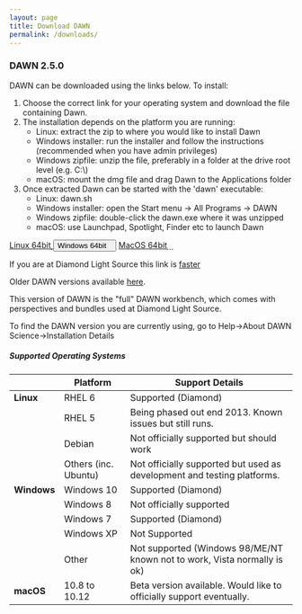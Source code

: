 ```yaml
---
layout: page
title: Download DAWN
permalink: /downloads/
---
```

### DAWN 2.5.0

DAWN can be downloaded using the links below. To install:

1. Choose the correct link for your operating system and download the file containing Dawn.
2. The installation depends on the platform you are running:
    * Linux: extract the zip to where you would like to install Dawn
    * Windows installer: run the installer and follow the instructions (recommended when you have admin privileges)
    * Windows zipfile: unzip the file, preferably in a folder at the drive root level (e.g. C:\\)
    * macOS: mount the dmg file and drag Dawn to the Applications folder
3. Once extracted Dawn can be started with the 'dawn' executable:
    * Linux: dawn.sh
    * Windows installer: open the Start menu &rarr; All Programs &rarr; DAWN
    * Windows zipfile: double-click the dawn.exe where it was unzipped
    * macOS: use Launchpad, Spotlight, Finder etc to launch Dawn
	
<script>
	function showHide(elementId){
		var element = document.getElementById(elementId);
		if(element.style.display == 'none'){
			element.style.display = 'block';
		} else {
			element.style.display = 'none';
		}
	}
</script>

<div class="row center">
        <a href="http://opengda.org/DawnDiamond/2.5/downloads/builds-release/DawnDiamond-2.5.0.v20170612-1332-linux64.zip" class="btn-large waves-effect" onclick="trackOutboundLink('http://opengda.org/DawnDiamond/2.5/downloads/builds-release/DawnDiamond-2.5.0.v20170612-1332-linux64.zip'); return false;">
        	Linux 64bit<i class="material-icons right">&#xE2C4;</i>
        </a>
        <button type="button" class="btn-large waves-effect" onclick="showHide('winExeOrZip')">
        	Windows 64bit<i class="material-icons right">&#xE2C4;</i>
        </button>
        <a href="http://opengda.org/DawnDiamond/2.5/downloads/builds-release/DawnDiamond-2.5.0.v20170612-1332-mac64.dmg" class="btn-large waves-effect" onclick="trackOutboundLink('http://opengda.org/DawnDiamond/2.5/downloads/builds-release/DawnDiamond-2.5.0.v20170612-1332-mac64.dmg');  return false;">
        	MacOS 64bit<i class="material-icons right">&#xE2C4;</i>
        </a>
</div>

<div id="winExeOrZip" class="row center" style="display: none">
	<a href="http://opengda.org/DawnDiamond/2.5/downloads/builds-release/DawnDiamond-2.5.0.v20170612-1332-windows64.exe" class="btn-large waves-effect" onclick="trackOutboundLink('http://opengda.org/DawnDiamond/2.5/downloads/builds-release/DawnDiamond-2.5.0.v20170612-1332-windows64.exe');return false">
		EXE<i class="material-icons right">&#xE2C4;</i>
	</a>
	<a href="http://opengda.org/DawnDiamond/2.5/downloads/builds-release/DawnDiamond-2.5.0.v20170612-1332-windows64.zip" class="btn-large waves-effect" onclick="trackOutboundLink('http://opengda.org/DawnDiamond/2.5/downloads/builds-release/DawnDiamond-2.5.0.v20170612-1332-windows64.zip');return false">
		ZIP<i class="material-icons right">&#xE2C4;</i>
	</a>
</div>

If you are at Diamond Light Source this link is [faster](http://dawn.diamond.ac.uk/DawnDiamond/2.5/downloads/builds-release/)

Older DAWN versions available [here](http://opengda.org/DawnDiamond/).

This version of DAWN is the "full" DAWN workbench, which comes with perspectives and bundles used at Diamond Light Source.

To find the DAWN version you are currently using, go to Help&rarr;About DAWN Science&rarr;Installation Details

##### Supported Operating Systems

|               | Platform             | Support Details                                                          |
|---------------|----------------------|--------------------------------------------------------------------------|
| **Linux**     | RHEL 6               | Supported (Diamond)                                                      |
|               | RHEL 5               | Being phased out end 2013. Known issues but still runs.                  |
|               | Debian               | Not officially supported but should work                                 |
|               | Others (inc. Ubuntu) | Not officially supported but used as development and testing platforms.  |
| **Windows**   | Windows 10           | Supported (Diamond)                                                      |
|               | Windows 8            | Not officially supported                                                 |
|               | Windows 7            | Supported (Diamond)                                                      |
|               | Windows XP           | Not Supported                                                            |
|               | Other                | Not supported (Windows 98/ME/NT known not to work, Vista normally is ok) |
| **macOS**     | 10.8 to 10.12        | Beta version available. Would like to officially support eventually.     |

